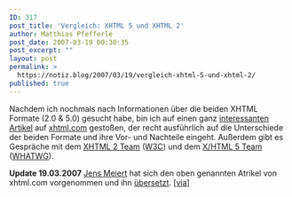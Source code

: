 ```yaml
---
ID: 317
post_title: 'Vergleich: XHTML 5 und XHTML 2'
author: Matthias Pfefferle
post_date: 2007-03-19 00:30:35
post_excerpt: ""
layout: post
permalink: >
  https://notiz.blog/2007/03/19/vergleich-xhtml-5-und-xhtml-2/
published: true
---
```

Nachdem ich nochmals nach Informationen über die beiden XHTML Formate (2.0 & 5.0) gesucht habe, bin ich auf einen ganz <a href="http://xhtml.com/en/future/x-html-5-versus-xhtml-2/">interessanten Artikel</a> auf <a href="http://xhtml.com">xhtml.com</a> gestoßen, der recht ausführlich auf die Unterschiede der beiden Formate und ihre Vor- und Nachteile eingeht. 
Außerdem gibt es Gespräche mit dem <a href="http://xhtml.com/en/future/conversation-with-xhtml-2-team/">XHTML 2 Team</a> (<a href="http://w3.org">W3C</a>) und dem <a href="http://xhtml.com/en/future/conversation-with-x-html-5-team/">X/HTML 5 Team</a> (<a href="http://www.whatwg.org/">WHATWG</a>).

<strong>Update 19.03.2007</strong>
<a href="http://meiert.com/">Jens Meiert</a> hat sich den oben genannten Atrikel von xhtml.com vorgenommen und ihn <a href="http://meiert.com/de/publications/translations/xhtml.com/xhtml-5-vs-xhtml-2/">übersetzt</a>. [<a href="http://webstandard.kulando.de/post/2007/03/14/html4_html5_xhtml1_xhtml2_oder_xhtml5">via</a>]